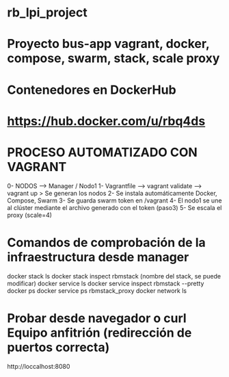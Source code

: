 # rb_lpi_project
# Proyecto bus-app vagrant, docker, compose, swarm, stack, scale proxy

# Contenedores en DockerHub
# https://hub.docker.com/u/rbq4ds

# PROCESO AUTOMATIZADO CON VAGRANT
0- NODOS --> Manager / Nodo1
1- Vagrantfile --> vagrant validate --> vagrant up > Se generan los nodos
2- Se instala automáticamente Docker, Compose, Swarm
3- Se guarda swarm token en /vagrant
4- El nodo1 se une al clúster mediante el archivo generado con el token (paso3)
5- Se escala el proxy (scale=4)

# Comandos de comprobación de la infraestructura desde manager
docker stack ls
docker stack inspect rbmstack (nombre del stack, se puede modificar)
docker service ls
docker service inspect rbmstack --pretty
docker ps
docker service ps rbmstack_proxy
docker network ls

# Probar desde navegador o curl Equipo anfitrión (redirección de puertos correcta)
http://loccalhost:8080



